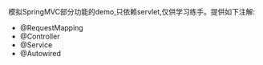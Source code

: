 模拟SpringMVC部分功能的demo,只依赖servlet,仅供学习练手。提供如下注解:
 * @RequestMapping
 * @Controller
 * @Service
 * @Autowired

